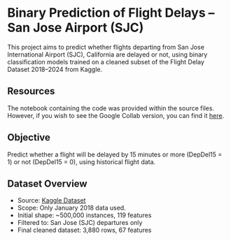 # Binary Prediction of Flight Delays – San Jose Airport (SJC)
This project aims to predict whether flights departing from San Jose International Airport (SJC), California are delayed or not, using binary classification models trained on a cleaned subset of the Flight Delay Dataset 2018–2024 from Kaggle.

## Resources
The notebook containing the code was provided within the source files. However, if you wish to see the Google Collab version, you can find it [here](https://colab.research.google.com/drive/18goYM5GGeQgMENW6jTGsoLAh27j9pQDC?usp=sharing). 

## Objective
Predict whether a flight will be delayed by 15 minutes or more (DepDel15 = 1) or not (DepDel15 = 0), using historical flight data.

## Dataset Overview

- Source: [Kaggle Dataset](https://www.kaggle.com/datasets/shubhamsingh42/flight-delay-dataset-2018-2024)
- Scope: Only January 2018 data used.
- Initial shape: ~500,000 instances, 119 features
- Filtered to: San Jose (SJC) departures only
- Final cleaned dataset: 3,880 rows, 67 features
